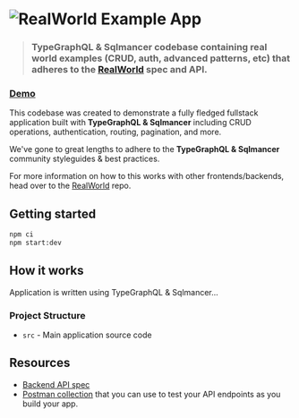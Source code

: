 # ![RealWorld Example App](logo.png)

> ### TypeGraphQL & Sqlmancer codebase containing real world examples (CRUD, auth, advanced patterns, etc) that adheres to the [RealWorld](https://github.com/gothinkster/realworld) spec and API.

### [Demo]()

This codebase was created to demonstrate a fully fledged fullstack application built with **TypeGraphQL & Sqlmancer** including CRUD operations, authentication, routing, pagination, and more.

We've gone to great lengths to adhere to the **TypeGraphQL & Sqlmancer** community styleguides & best practices.

For more information on how to this works with other frontends/backends, head over to the [RealWorld](https://github.com/gothinkster/realworld) repo.

## Getting started

```sh
npm ci
npm start:dev
```

## How it works

Application is written using TypeGraphQL & Sqlmancer...

### Project Structure

-   `src` - Main application source code

## Resources

-   [Backend API spec](https://github.com/gothinkster/realworld/tree/master/api)
-   [Postman collection](https://github.com/gothinkster/realworld/blob/master/api/Conduit.postman_collection.json) that you can use to test your API endpoints as you build your app.
